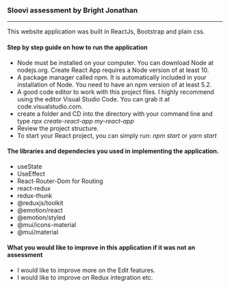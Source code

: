 <h3> Sloovi assessment by Bright Jonathan </h3>
<hr />

This website application was built in ReactJs, Bootstrap and plain css.

<h4> Step by step guide on how to run the application </h4>
<ul>
   <li>Node must be installed on your computer. You can download Node at nodejs.org. Create React App requires a Node version of at least 10.</li>
   <li>A package manager called npm. It is automatically included in your installation of Node. You need to have an npm version of at least 5.2.</li>
   <li>A good code editor to work with this project files. I highly recommend using the editor Visual Studio Code. You can grab it at code.visualstudio.com.</li>
   <li>create a folder and CD into the directory with your command line and type <i>npx create-react-app my-react-app</i></li>
   <li>Review the project structure.</li>
   <li> To start your React project, you can simply run: <i>npm start</i> or <i>yarn start</i> </li>
</ul>


<h4> The libraries and dependecies you used in implementing the application.</h4>
<ul>
   <li> useState </li>
   <li> UseEffect </li>
   <li> React-Router-Dom for Routing</li>
   <li> react-redux </li>
   <li> redux-thunk </li>
   <li> @reduxjs/toolkit </li>
   <li> @emotion/react </li>
   <li> @emotion/styled </li>
   <li> @mui/icons-material </li>
   <li> @mui/material</li>
</ul>

<h4> What you would like to improve in this application if it was not an assessment </h4>
<ul>
   <li>I would like to improve more on the Edit features. </li>
   <li> I would like to improve on Redux integration etc. </li>
</ul>
